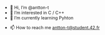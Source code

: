 - 👋 Hi, I’m @antton-t
- 👀 I’m interested in C / C++
- 🌱 I’m currently learning Pyhton
<!--- - 💞️ I’m looking to collaborate on ... --->
- 📫 How to reach me antton-t@student.42.fr

<!---
antton-t/antton-t is a ✨ special ✨ repository because its `README.md` (this file) appears on your GitHub profile.
You can click the Preview link to take a look at your changes.
--->

